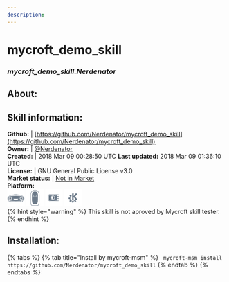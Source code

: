 ```yaml
--- 
description: 
---
```


# mycroft_demo_skill  
### _mycroft_demo_skill.Nerdenator_  
## About:  


## Skill information:  
**Github:** | [https://github.com/Nerdenator/mycroft_demo_skill](https://github.com/Nerdenator/mycroft_demo_skill)  
**Owner:** | [@Nerdenator](https://github.com/Nerdenator)  
**Created:** | 2018 Mar 09 00:28:50 UTC  **Last updated:** 2018 Mar 09 01:36:10 UTC  
**License:** | GNU General Public License v3.0  
**Market status:** | [Not in Market](https://market.mycroft.ai/skill/)  
**Platform:**  
 ![](../.gitbook/assets/mark-1-icon.png)  ![](../.gitbook/assets/mark-2-icon.png)  ![](../.gitbook/assets/picroft-icon.png)  ![](../.gitbook/assets/kde.png)   
{% hint style="warning" %}
This skill is not aproved by Mycroft skill tester.
{% endhint %}
    
## Installation:  
{% tabs %}
{% tab title="Install by mycroft-msm" %}
``` mycroft-msm install https://github.com/Nerdenator/mycroft_demo_skill```
{% endtab %}
  {% endtabs %}
  